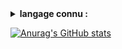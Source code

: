 <details>
 <summary><strong>langage connu :</strong></summary>
   - JS <br/>
   - GLUA <br/>
   - C++ <br/>
   - C# <br/>
   - Bash
</details>

[![Anurag's GitHub stats](https://github-readme-stats.vercel.app/api?username=DevZoriaBot)](https://github.com/anuraghazra/github-readme-stats)

